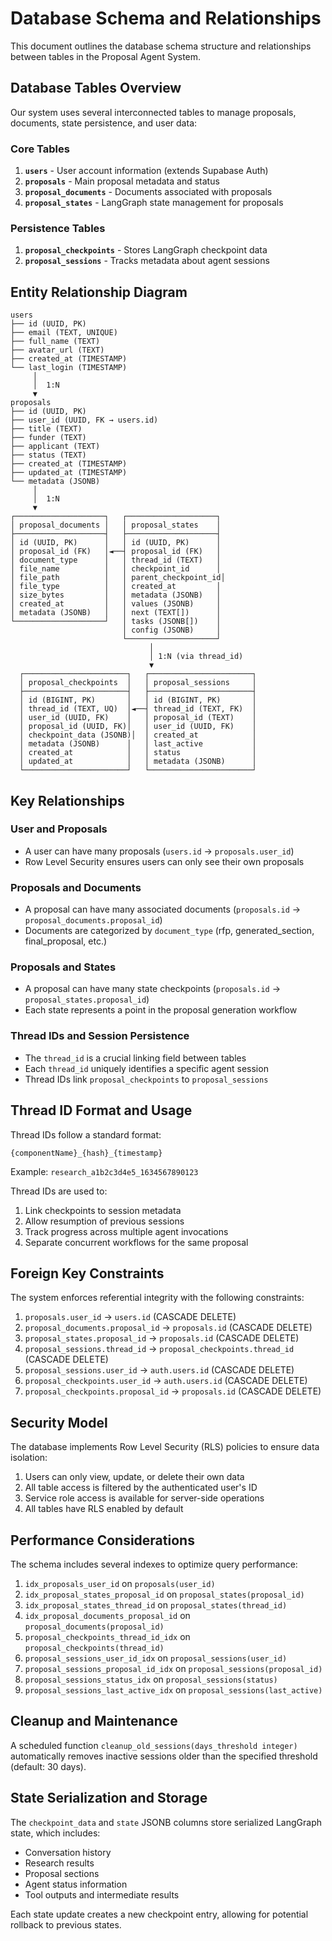 # Database Schema and Relationships

This document outlines the database schema structure and relationships between tables in the Proposal Agent System.

## Database Tables Overview

Our system uses several interconnected tables to manage proposals, documents, state persistence, and user data:

### Core Tables

1. **`users`** - User account information (extends Supabase Auth)
2. **`proposals`** - Main proposal metadata and status
3. **`proposal_documents`** - Documents associated with proposals
4. **`proposal_states`** - LangGraph state management for proposals

### Persistence Tables

1. **`proposal_checkpoints`** - Stores LangGraph checkpoint data
2. **`proposal_sessions`** - Tracks metadata about agent sessions

## Entity Relationship Diagram

```
users
├── id (UUID, PK)
├── email (TEXT, UNIQUE)
├── full_name (TEXT)
├── avatar_url (TEXT)
├── created_at (TIMESTAMP)
└── last_login (TIMESTAMP)
     │
     │  1:N
     ▼
proposals
├── id (UUID, PK)
├── user_id (UUID, FK → users.id)
├── title (TEXT)
├── funder (TEXT)
├── applicant (TEXT)
├── status (TEXT)
├── created_at (TIMESTAMP)
├── updated_at (TIMESTAMP)
└── metadata (JSONB)
     │
     │  1:N
     ▼
┌────────────────────┐   ┌────────────────────┐
│ proposal_documents │   │ proposal_states    │
├────────────────────┤   ├────────────────────┤
│ id (UUID, PK)      │   │ id (UUID, PK)      │
│ proposal_id (FK)   │◄──┤ proposal_id (FK)   │
│ document_type      │   │ thread_id (TEXT)   │
│ file_name          │   │ checkpoint_id      │
│ file_path          │   │ parent_checkpoint_id│
│ file_type          │   │ created_at         │
│ size_bytes         │   │ metadata (JSONB)   │
│ created_at         │   │ values (JSONB)     │
│ metadata (JSONB)   │   │ next (TEXT[])      │
└────────────────────┘   │ tasks (JSONB[])    │
                         │ config (JSONB)     │
                         └────────────────────┘
                               │
                               │ 1:N (via thread_id)
                               ▼
  ┌───────────────────────┐   ┌───────────────────────┐
  │ proposal_checkpoints  │   │ proposal_sessions     │
  ├───────────────────────┤   ├───────────────────────┤
  │ id (BIGINT, PK)       │   │ id (BIGINT, PK)       │
  │ thread_id (TEXT, UQ)  │◄──┤ thread_id (TEXT, FK)  │
  │ user_id (UUID, FK)    │   │ proposal_id (TEXT)    │
  │ proposal_id (UUID, FK)│   │ user_id (UUID, FK)    │
  │ checkpoint_data (JSONB)│  │ created_at            │
  │ metadata (JSONB)      │   │ last_active           │
  │ created_at            │   │ status                │
  │ updated_at            │   │ metadata (JSONB)      │
  └───────────────────────┘   └───────────────────────┘
```

## Key Relationships

### User and Proposals

- A user can have many proposals (`users.id` → `proposals.user_id`)
- Row Level Security ensures users can only see their own proposals

### Proposals and Documents

- A proposal can have many associated documents (`proposals.id` → `proposal_documents.proposal_id`)
- Documents are categorized by `document_type` (rfp, generated_section, final_proposal, etc.)

### Proposals and States

- A proposal can have many state checkpoints (`proposals.id` → `proposal_states.proposal_id`)
- Each state represents a point in the proposal generation workflow

### Thread IDs and Session Persistence

- The `thread_id` is a crucial linking field between tables
- Each `thread_id` uniquely identifies a specific agent session
- Thread IDs link `proposal_checkpoints` to `proposal_sessions`

## Thread ID Format and Usage

Thread IDs follow a standard format:
```
{componentName}_{hash}_{timestamp}
```

Example: `research_a1b2c3d4e5_1634567890123`

Thread IDs are used to:
1. Link checkpoints to session metadata
2. Allow resumption of previous sessions
3. Track progress across multiple agent invocations
4. Separate concurrent workflows for the same proposal

## Foreign Key Constraints

The system enforces referential integrity with the following constraints:

1. `proposals.user_id` → `users.id` (CASCADE DELETE)
2. `proposal_documents.proposal_id` → `proposals.id` (CASCADE DELETE)
3. `proposal_states.proposal_id` → `proposals.id` (CASCADE DELETE)
4. `proposal_sessions.thread_id` → `proposal_checkpoints.thread_id` (CASCADE DELETE)
5. `proposal_sessions.user_id` → `auth.users.id` (CASCADE DELETE)
6. `proposal_checkpoints.user_id` → `auth.users.id` (CASCADE DELETE)
7. `proposal_checkpoints.proposal_id` → `proposals.id` (CASCADE DELETE)

## Security Model

The database implements Row Level Security (RLS) policies to ensure data isolation:

1. Users can only view, update, or delete their own data
2. All table access is filtered by the authenticated user's ID
3. Service role access is available for server-side operations
4. All tables have RLS enabled by default

## Performance Considerations

The schema includes several indexes to optimize query performance:

1. `idx_proposals_user_id` on `proposals(user_id)`
2. `idx_proposal_states_proposal_id` on `proposal_states(proposal_id)`
3. `idx_proposal_states_thread_id` on `proposal_states(thread_id)`
4. `idx_proposal_documents_proposal_id` on `proposal_documents(proposal_id)`
5. `proposal_checkpoints_thread_id_idx` on `proposal_checkpoints(thread_id)`
6. `proposal_sessions_user_id_idx` on `proposal_sessions(user_id)`
7. `proposal_sessions_proposal_id_idx` on `proposal_sessions(proposal_id)`
8. `proposal_sessions_status_idx` on `proposal_sessions(status)`
9. `proposal_sessions_last_active_idx` on `proposal_sessions(last_active)`

## Cleanup and Maintenance

A scheduled function `cleanup_old_sessions(days_threshold integer)` automatically removes inactive sessions older than the specified threshold (default: 30 days).

## State Serialization and Storage

The `checkpoint_data` and `state` JSONB columns store serialized LangGraph state, which includes:
- Conversation history
- Research results
- Proposal sections
- Agent status information
- Tool outputs and intermediate results

Each state update creates a new checkpoint entry, allowing for potential rollback to previous states.